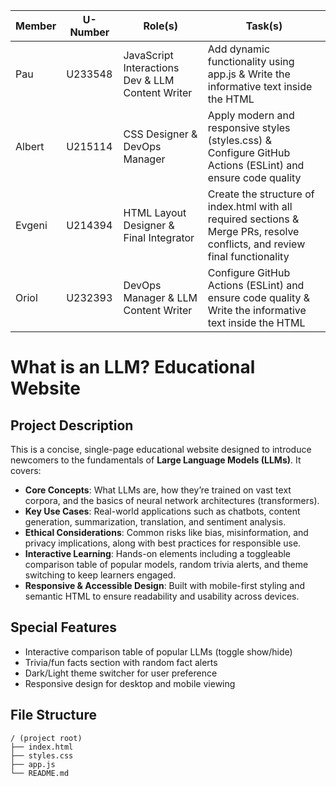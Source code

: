 | Member |  U-Number  |                   Role(s)                        |                                                          Task(s)                                                             |
|--------|------------|--------------------------------------------------|------------------------------------------------------------------------------------------------------------------------------|
| Pau    |  U233548   | JavaScript Interactions Dev & LLM Content Writer |                       Add dynamic functionality using app.js & Write the informative text inside the HTML                    |
| Albert |  U215114   |          CSS Designer & DevOps Manager           |          Apply modern and responsive styles (styles.css) & Configure GitHub Actions (ESLint) and ensure code quality         |
| Evgeni |  U214394   |      HTML Layout Designer & Final Integrator     | Create the structure of index.html with all required sections & Merge PRs, resolve conflicts, and review final functionality |
| Oriol  |  U232393   |        DevOps Manager & LLM Content Writer       |            Configure GitHub Actions (ESLint) and ensure code quality & Write the informative text inside the HTML            |

# What is an LLM? Educational Website

## Project Description
This is a concise, single-page educational website designed to introduce newcomers to the fundamentals of **Large Language Models (LLMs)**. It covers:

- **Core Concepts**: What LLMs are, how they’re trained on vast text corpora, and the basics of neural network architectures (transformers).
- **Key Use Cases**: Real-world applications such as chatbots, content generation, summarization, translation, and sentiment analysis.
- **Ethical Considerations**: Common risks like bias, misinformation, and privacy implications, along with best practices for responsible use.
- **Interactive Learning**: Hands-on elements including a toggleable comparison table of popular models, random trivia alerts, and theme switching to keep learners engaged.
- **Responsive & Accessible Design**: Built with mobile-first styling and semantic HTML to ensure readability and usability across devices.

## Special Features
- Interactive comparison table of popular LLMs (toggle show/hide)
- Trivia/fun facts section with random fact alerts
- Dark/Light theme switcher for user preference
- Responsive design for desktop and mobile viewing

## File Structure

```
/ (project root)
├── index.html
├── styles.css
├── app.js
└── README.md
```
